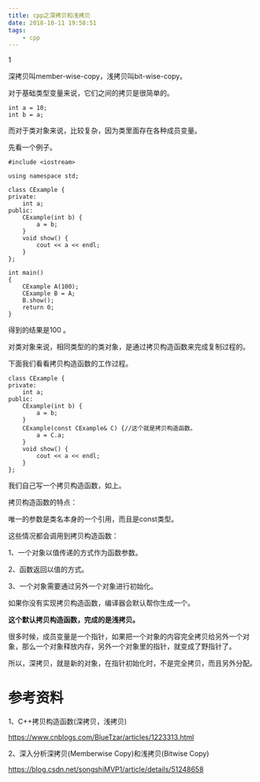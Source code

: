 ```yaml
---
title: cpp之深拷贝和浅拷贝
date: 2018-10-11 19:58:51
tags:
	- cpp
---
```


1

深拷贝叫member-wise-copy，浅拷贝叫bit-wise-copy。



对于基础类型变量来说，它们之间的拷贝是很简单的。

```
int a = 10;
int b = a;
```

而对于类对象来说，比较复杂，因为类里面存在各种成员变量。

先看一个例子。

```
#include <iostream>

using namespace std;

class CExample {
private:
    int a;
public:
    CExample(int b) {
        a = b;
    }
    void show() {
        cout << a << endl;
    }
};

int main()
{
    CExample A(100);
    CExample B = A;
    B.show();
	return 0;
}
```

得到的结果是100 。

对类对象来说，相同类型的的类对象，是通过拷贝构造函数来完成复制过程的。

下面我们看看拷贝构造函数的工作过程。

```
class CExample {
private:
    int a;
public:
    CExample(int b) {
        a = b;
    }
    CExample(const CExample& C) {//这个就是拷贝构造函数。
        a = C.a;
    }
    void show() {
        cout << a << endl;
    }
};
```

我们自己写一个拷贝构造函数，如上。

拷贝构造函数的特点：

唯一的参数是类名本身的一个引用，而且是const类型。

这些情况都会调用到拷贝构造函数：

1、一个对象以值传递的方式作为函数参数。

2、函数返回以值的方式。

3、一个对象需要通过另外一个对象进行初始化。

如果你没有实现拷贝构造函数，编译器会默认帮你生成一个。

**这个默认拷贝构造函数，完成的是浅拷贝。**

很多时候，成员变量是一个指针，如果把一个对象的内容完全拷贝给另外一个对象，那么一个对象释放内存，另外一个对象里的指针，就变成了野指针了。

所以，深拷贝，就是新的对象，在指针初始化时，不是完全拷贝，而且另外分配。





# 参考资料

1、C++拷贝构造函数(深拷贝，浅拷贝)

https://www.cnblogs.com/BlueTzar/articles/1223313.html

2、深入分析深拷贝(Memberwise Copy)和浅拷贝(Bitwise Copy)

https://blog.csdn.net/songshiMVP1/article/details/51248658